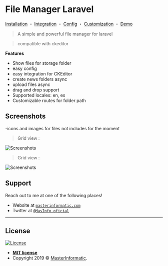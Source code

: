 # File Manager Laravel

<p align="center">

  <a href="http://masterinformatic.github.io/filemanager-laravel/docs/installation">Installation</a>
・
  <a href="http://masterinformatic.github.io/filemanager-laravel/docs/integration">Integration</a>
・
  <a href="http://masterinformatic.github.io/filemanager-laravel/docs/config">Config</a>
・
  <a href="http://masterinformatic.github.io/filemanager-laravel/docs/customization">Customization</a>
・
  <a href="https://www.masterinformatic.com/demos/filemanager">Demo</a>
</p>


> A simple and powerful file manager for laravel

> compatible with ckeditor

**Features**

- Show files for storage folder
- easy config
- easy integration for CKEditor
- create news folders async
- upload files async
- drag and drop support
- Supported locales: en, es
- Customizable routes for folder path

## Screenshots

-icons and images for files not includes for the moment

> Grid view :

![Screenshots](http://masterinformatic.github.io/filemanager-laravel/docs/grid.png)


> Grid view :

![Screenshots]()

## Support

Reach out to me at one of the following places!

- Website at <a href="http://masterinformatic.com" target="_blank">`masterinformatic.com`</a>
- Twitter at <a href="http://twitter.com/MasInfo_oficial" target="_blank">`@MasInfo_oficial`</a>

---


## License

[![License](http://img.shields.io/:license-mit-blue.svg?style=flat-square)](http://badges.mit-license.org)

- **[MIT license](http://opensource.org/licenses/mit-license.php)**
- Copyright 2019 © <a href="http://masterinformatic.com" target="_blank">MasterInformatic</a>.
